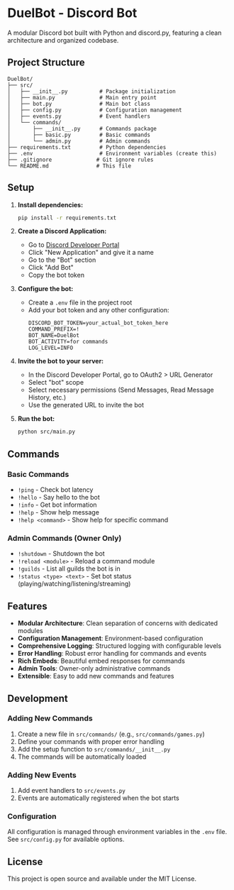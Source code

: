 # DuelBot - Discord Bot

A modular Discord bot built with Python and discord.py, featuring a clean architecture and organized codebase.

## Project Structure

```
DuelBot/
├── src/
│   ├── __init__.py          # Package initialization
│   ├── main.py              # Main entry point
│   ├── bot.py               # Main bot class
│   ├── config.py            # Configuration management
│   ├── events.py            # Event handlers
│   └── commands/
│       ├── __init__.py      # Commands package
│       ├── basic.py         # Basic commands
│       └── admin.py         # Admin commands
├── requirements.txt         # Python dependencies
├── .env                     # Environment variables (create this)
├── .gitignore              # Git ignore rules
└── README.md               # This file
```

## Setup

1. **Install dependencies:**
   ```bash
   pip install -r requirements.txt
   ```

2. **Create a Discord Application:**
   - Go to [Discord Developer Portal](https://discord.com/developers/applications)
   - Click "New Application" and give it a name
   - Go to the "Bot" section
   - Click "Add Bot"
   - Copy the bot token

3. **Configure the bot:**
   - Create a `.env` file in the project root
   - Add your bot token and any other configuration:
     ```env
     DISCORD_BOT_TOKEN=your_actual_bot_token_here
     COMMAND_PREFIX=!
     BOT_NAME=DuelBot
     BOT_ACTIVITY=for commands
     LOG_LEVEL=INFO
     ```

4. **Invite the bot to your server:**
   - In the Discord Developer Portal, go to OAuth2 > URL Generator
   - Select "bot" scope
   - Select necessary permissions (Send Messages, Read Message History, etc.)
   - Use the generated URL to invite the bot

5. **Run the bot:**
   ```bash
   python src/main.py
   ```

## Commands

### Basic Commands
- `!ping` - Check bot latency
- `!hello` - Say hello to the bot
- `!info` - Get bot information
- `!help` - Show help message
- `!help <command>` - Show help for specific command

### Admin Commands (Owner Only)
- `!shutdown` - Shutdown the bot
- `!reload <module>` - Reload a command module
- `!guilds` - List all guilds the bot is in
- `!status <type> <text>` - Set bot status (playing/watching/listening/streaming)

## Features

- **Modular Architecture**: Clean separation of concerns with dedicated modules
- **Configuration Management**: Environment-based configuration
- **Comprehensive Logging**: Structured logging with configurable levels
- **Error Handling**: Robust error handling for commands and events
- **Rich Embeds**: Beautiful embed responses for commands
- **Admin Tools**: Owner-only administrative commands
- **Extensible**: Easy to add new commands and features

## Development

### Adding New Commands

1. Create a new file in `src/commands/` (e.g., `src/commands/games.py`)
2. Define your commands with proper error handling
3. Add the setup function to `src/commands/__init__.py`
4. The commands will be automatically loaded

### Adding New Events

1. Add event handlers to `src/events.py`
2. Events are automatically registered when the bot starts

### Configuration

All configuration is managed through environment variables in the `.env` file. See `src/config.py` for available options.

## License

This project is open source and available under the MIT License.
